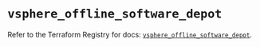 # `vsphere_offline_software_depot`

Refer to the Terraform Registry for docs: [`vsphere_offline_software_depot`](https://registry.terraform.io/providers/hashicorp/vsphere/2.11.1/docs/resources/offline_software_depot).
